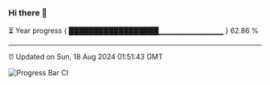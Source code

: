 ### Hi there 👋

⏳ Year progress { ██████████████████▁▁▁▁▁▁▁▁▁▁▁▁ } 62.86 %

---

⏰ Updated on Sun, 18 Aug 2024 01:51:43 GMT

![Progress Bar CI](https://github.com/IshwaranRudhara/GIT-ACTION/workflows/Progress%20Bar%20CI/badge.svg)
